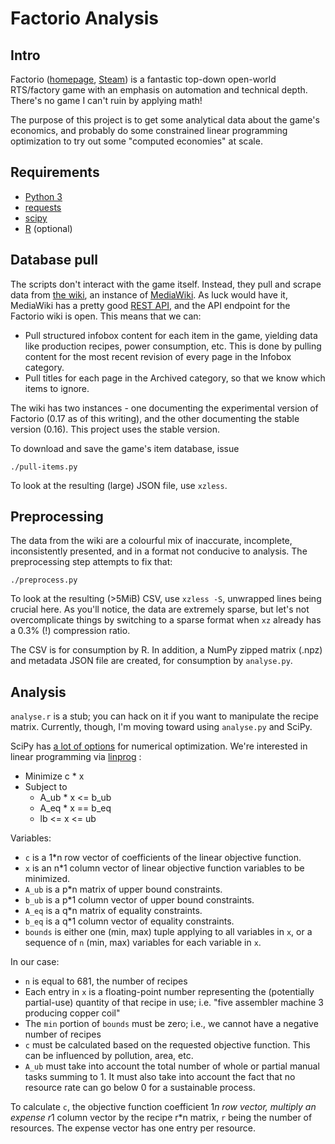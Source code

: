 # Factorio Analysis

## Intro

Factorio
([homepage](https://factorio.com),
[Steam](https://store.steampowered.com/app/427520))
is a fantastic top-down open-world RTS/factory game with an emphasis on 
automation and technical depth. There's no game I can't ruin by applying math! 

The purpose of this project is to get some analytical data about the game's
economics, and probably do some constrained linear programming optimization to
try out some "computed economies" at scale.

## Requirements

- [Python 3](https://python.org)
- [requests](https://python-requests.org)
- [scipy](https://scipy.org)
- [R](https://r-project.org) (optional)

## Database pull

The scripts don't interact with the game itself. Instead, they pull and scrape
data from 
[the wiki](https://wiki.factorio.com), 
an instance of
[MediaWiki](https://mediawiki.org). 
As luck would have it, MediaWiki has a pretty good
[REST API](https://www.mediawiki.org/wiki/API:Main_page),
and the API endpoint for the Factorio wiki is open. This means that we can:

- Pull structured infobox content for each item in the game, yielding data like
  production recipes, power consumption, etc. This is done by pulling content
  for the most recent revision of every page in the Infobox category.
- Pull titles for each page in the Archived category, so that we know which
  items to ignore.

The wiki has two instances - one documenting the experimental version of
Factorio (0.17 as of this writing), and the other documenting the stable version
(0.16). This project uses the stable version.

To download and save the game's item database, issue

    ./pull-items.py

To look at the resulting (large) JSON file, use `xzless`.
    
## Preprocessing

The data from the wiki are a colourful mix of inaccurate, incomplete,
inconsistently presented, and in a format not conducive to analysis. The
preprocessing step attempts to fix that:

    ./preprocess.py
    
To look at the resulting (>5MiB) CSV, use `xzless -S`, unwrapped lines being
crucial here. As you'll notice, the data are extremely sparse, but let's not
overcomplicate things by switching to a sparse format when `xz` already has a
0.3% (!) compression ratio.

The CSV is for consumption by R. In addition, a NumPy zipped matrix (.npz) and
metadata JSON file are created, for consumption by `analyse.py`.

## Analysis

`analyse.r` is a stub; you can hack on it if you want to manipulate the recipe
matrix. Currently, though, I'm moving toward using `analyse.py` and SciPy.

SciPy has
[a lot of options](https://docs.scipy.org/doc/scipy/reference/optimize.html)
for numerical optimization. We're interested in linear programming via
[linprog](https://docs.scipy.org/doc/scipy/reference/generated/scipy.optimize.linprog.html)
:

- Minimize c * x
- Subject to
    - A_ub * x <= b_ub
    - A_eq * x == b_eq
    - lb <= x <= ub

Variables:

- `c` is a 1*n row vector of coefficients of the linear objective function.
- `x` is an n*1 column vector of linear objective function variables to be 
  minimized. 
- `A_ub` is a p*n matrix of upper bound constraints.
- `b_ub` is a p*1 column vector of upper bound constraints.
- `A_eq` is a q*n matrix of equality constraints.
- `b_eq` is a q*1 column vector of equality constraints.
- `bounds` is either one (min, max) tuple applying to all variables in `x`, or a
  sequence of `n` (min, max) variables for each variable in `x`.

In our case:

- `n` is equal to 681, the number of recipes
- Each entry in `x` is a floating-point number representing the (potentially
  partial-use) quantity of that recipe in use; i.e. "five assembler machine 3
  producing copper coil"
- The `min` portion of `bounds` must be zero; i.e., we cannot have a negative
  number of recipes
- `c` must be calculated based on the requested objective function. This can be
  influenced by pollution, area, etc.
- `A_ub` must take into account the total number of whole or partial manual 
  tasks summing to 1. It must also take into account the fact that no resource
  rate can go below 0 for a sustainable process.
  
To calculate `c`, the objective function coefficient 1*n row vector, multiply an
expense r*1 column vector by the recipe r*n matrix, `r` being the number of
resources. The expense vector has one entry per resource.
